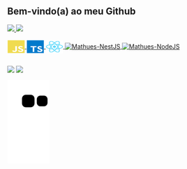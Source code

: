 ## Bem-vindo(a) ao meu Github
 <div>
  <a href="https://github.com/Matheus1296">
  <img height="180em" src="https://github-readme-stats.vercel.app/api?username=matheus1296&show_icons=true&theme=cobalt&include_all_commits=true&count_private=true"/>
  <img height="180em" src="https://github-readme-stats.vercel.app/api/top-langs/?username=matheus1296&layout=compact&langs_count=7&theme=cobalt"/>
</div>
<div style="display: inline_block"><br>
  <a href="https://developer.mozilla.org/pt-BR/docs/Web/JavaScript">
    <img align="center" alt="Mathues-Js" height="30" width="40" src="https://raw.githubusercontent.com/devicons/devicon/master/icons/javascript/javascript-plain.svg">
  </a>
  <a href="https://www.typescriptlang.org/docs/">
    <img align="center" alt="Mathues-Ts" height="30" width="40" src="https://raw.githubusercontent.com/devicons/devicon/master/icons/typescript/typescript-plain.svg">
  </a>
  <a href="https://pt-br.reactjs.org/docs/getting-started.html">
  <img align="center" alt="Mathues-React" height="30" width="40" src="https://raw.githubusercontent.com/devicons/devicon/master/icons/react/react-original.svg">
  </a>
  <a href="https://docs.nestjs.com/">
    <img align="center" alt="Mathues-NestJS" height="30" width="40"               src="https://camo.githubusercontent.com/5f54c0817521724a2deae8dedf0c280a589fd0aa9bffd7f19fa6254bb52e996a/68747470733a2f2f6e6573746a732e636f6d2f696d672f6c6f676f2d736d616c6c2e737667     ">
  </a>
  <a href="https://nodejs.org/en/docs/">
    <img align="center" alt="Mathues-NodeJS" height="30" width="30" src="https://nodejs.org/static/images/logo.svg">
  </a>
</div>
  
  ##
 
<div> 
  <a href="https://www.linkedin.com/in/matheus-pereira-ferreira-128032172" target="_blank"><img src="https://img.shields.io/badge/-LinkedIn-%230077B5?style=for-the-badge&logo=linkedin&logoColor=white" target="_blank"></a> 
  <a href = "mailto:mathuespferreira96@gmail.com"><img src="https://img.shields.io/badge/-Gmail-%23333?style=for-the-badge&logo=gmail&logoColor=white" target="_blank"></a>
  
  ![Snake animation](https://github.com/rafaballerini/rafaballerini/blob/output/github-contribution-grid-snake.svg)
 
</div>
